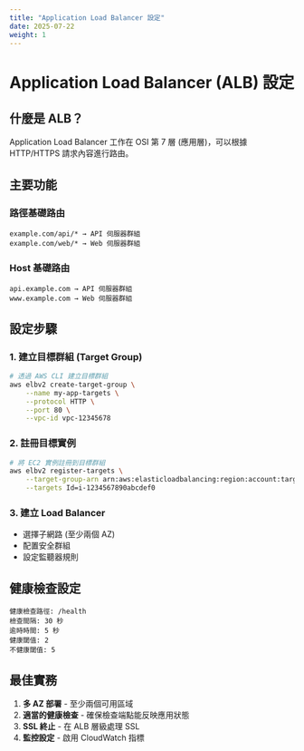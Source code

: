 ```yaml
---
title: "Application Load Balancer 設定"
date: 2025-07-22
weight: 1
---
```


# Application Load Balancer (ALB) 設定

## 什麼是 ALB？

Application Load Balancer 工作在 OSI 第 7 層 (應用層)，可以根據 HTTP/HTTPS 請求內容進行路由。

## 主要功能

### 路徑基礎路由
```
example.com/api/* → API 伺服器群組
example.com/web/* → Web 伺服器群組
```

### Host 基礎路由
```
api.example.com → API 伺服器群組
www.example.com → Web 伺服器群組
```

## 設定步驟

### 1. 建立目標群組 (Target Group)
```bash
# 透過 AWS CLI 建立目標群組
aws elbv2 create-target-group \
    --name my-app-targets \
    --protocol HTTP \
    --port 80 \
    --vpc-id vpc-12345678
```

### 2. 註冊目標實例
```bash
# 將 EC2 實例註冊到目標群組
aws elbv2 register-targets \
    --target-group-arn arn:aws:elasticloadbalancing:region:account:targetgroup/my-app-targets \
    --targets Id=i-1234567890abcdef0
```

### 3. 建立 Load Balancer
- 選擇子網路 (至少兩個 AZ)
- 配置安全群組
- 設定監聽器規則

## 健康檢查設定

```
健康檢查路徑: /health
檢查間隔: 30 秒
逾時時間: 5 秒
健康閾值: 2
不健康閾值: 5
```

## 最佳實務

1. **多 AZ 部署** - 至少兩個可用區域
2. **適當的健康檢查** - 確保檢查端點能反映應用狀態
3. **SSL 終止** - 在 ALB 層級處理 SSL
4. **監控設定** - 啟用 CloudWatch 指標